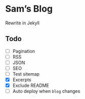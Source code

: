 # Sam’s Blog

Rewrite in Jekyll

## Todo

- [ ] Pagination
- [ ] RSS
- [ ] JSON
- [ ] SEO
- [ ] Test sitemap
- [x] Excerpts
- [x] Exclude README
- [ ] Auto deploy when `blog` changes
